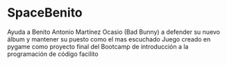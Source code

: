 # SpaceBenito
Ayuda a Benito Antonio Martínez Ocasio (Bad Bunny) a defender su nuevo álbum y mantener su puesto como el mas escuchado 
Juego creado en pygame como proyecto final del Bootcamp de introducción a la programación de código facilito 
